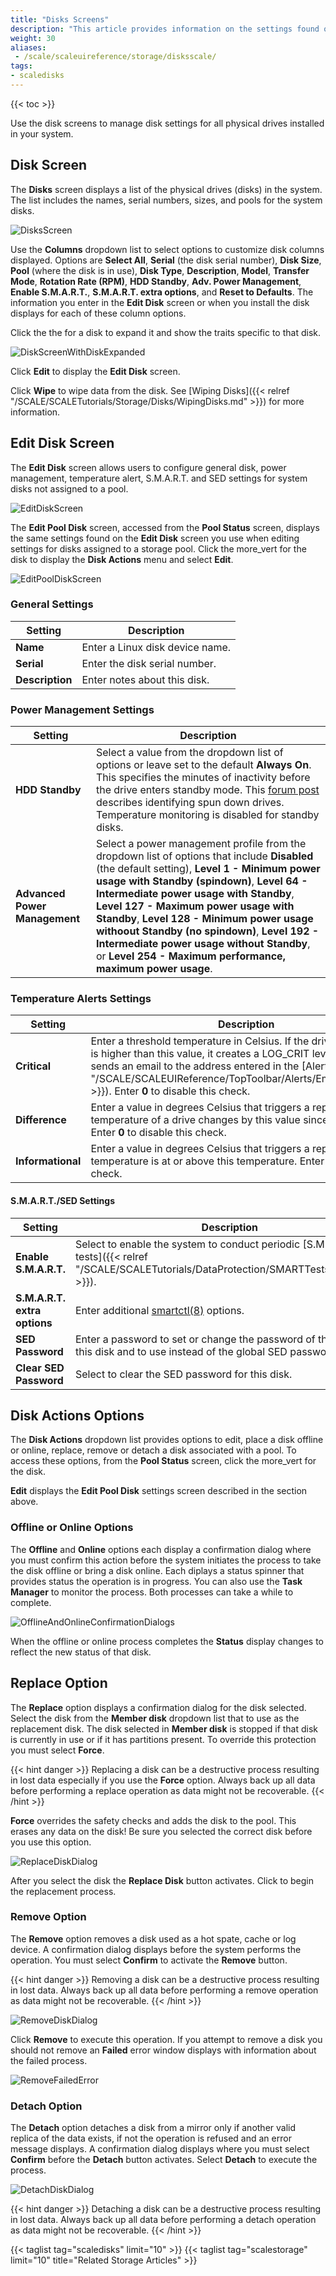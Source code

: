 ```yaml
---
title: "Disks Screens"
description: "This article provides information on the settings found on and functions of the Disks Screens."
weight: 30
aliases:
 - /scale/scaleuireference/storage/disksscale/
tags:
- scaledisks
---
```



{{< toc >}}

Use the disk screens to manage disk settings for all physical drives installed in your system.

## Disk Screen

The **Disks** screen displays a list of the physical drives (disks) in the system. The list includes the names, serial numbers, sizes, and pools for the system disks. 

![DisksScreen](/images/SCALE/22.02/DisksScreen.png "Disks Screen")

Use the **Columns** dropdown list to select options to customize disk columns displayed. Options are **Select All**, **Serial** (the disk serial number), **Disk Size**, **Pool** (where the disk is in use), **Disk Type**, **Description**, **Model**, **Transfer Mode**, **Rotation Rate (RPM)**, **HDD Standby**, **Adv. Power Management**, **Enable S.M.A.R.T.**, **S.M.A.R.T. extra options**, and **Reset to Defaults**. The information you enter in the **Edit Disk** screen or when you install the disk displays for each of these column options. 

Click the the <span class="iconify" data-icon="ant-design:down-outlined"></span> for a disk to expand it and show the traits specific to that disk. 

![DiskScreenWithDiskExpanded](/images/SCALE/22.02/DiskScreenWithDiskExpanded.png "Disk Details")

Click **Edit** to display the **Edit Disk** screen.

Click **Wipe** to wipe data from the disk. See [Wiping Disks]({{< relref "/SCALE/SCALETutorials/Storage/Disks/WipingDisks.md" >}}) for more information.

## Edit Disk Screen

The **Edit Disk** screen allows users to configure general disk, power management, temperature alert, S.M.A.R.T. and SED settings for system disks not assigned to a pool. 

![EditDiskScreen](/images/SCALE/22.02/EditDiskScreen.png "Edit Disk Screen")

The **Edit Pool Disk** screen, accessed from the **Pool Status** screen, displays the same settings found on the **Edit Disk** screen you use when editing settings for disks assigned to a storage pool. Click the <span class="material-icons">more_vert</span> for the disk to display the **Disk Actions** menu and select **Edit**.

![EditPoolDiskScreen](/images/SCALE/22.02/EditPoolDiskScreen.png "Edit Pool Disk Screen")

### General Settings

| Setting | Description |
|---------|-------------|
| **Name** | Enter a Linux disk device name. |
| **Serial** | Enter the disk serial number. |
| **Description** | Enter notes about this disk. |

### Power Management Settings

| Setting | Description |
|---------|-------------|
| **HDD Standby** | Select a value from the dropdown list of options or leave set to the default **Always On**. This specifies the minutes of inactivity before the drive enters standby mode. This [forum post](https://www.truenas.com/community/threads/how-to-find-out-if-a-drive-is-spinning-down-properly.2068/) describes identifying spun down drives. Temperature monitoring is disabled for standby disks. |
| **Advanced Power Management** | Select a power management profile from the dropdown list of options that include **Disabled** (the default setting), **Level 1 - Minimum power usage with Standby (spindown)**, **Level 64 - Intermediate power usage with Standby**, **Level 127 - Maximum power usage with Standby**, **Level 128 - Minimum power usage withoout Standby (no spindown)**, **Level 192 - Intermediate power usage without Standby**, or **Level 254 - Maximum performance, maximum power usage**. |

### Temperature Alerts Settings

| Setting | Description |
|---------|-------------|
| **Critical** | Enter a threshold temperature in Celsius. If the drive temperature is higher than this value, it creates a LOG_CRIT level log entry and sends an email to the address entered in the [Alerts]({{< relref "/SCALE/SCALEUIReference/TopToolbar/Alerts/EmailScreens.md" >}}). Enter **0** to disable this check. |
| **Difference** | Enter a value in degrees Celsius that triggers a report if the temperature of a drive changes by this value since the last report. Enter **0** to disable this check. |
| **Informational** | Enter a value in degrees Celsius that triggers a report if drive temperature is at or above this temperature. Enter **0** to disable this check. |

#### S.M.A.R.T./SED Settings

| Setting | Description |
|---------|-------------|
| **Enable S.M.A.R.T.** | Select to enable the system to conduct periodic [S.M.A.R.T. tests]({{< relref "/SCALE/SCALETutorials/DataProtection/SMARTTestsSCALE.md" >}}). |
| **S.M.A.R.T. extra options** | Enter additional [smartctl(8)](https://www.unix.com/man-page/suse/8/smartctl/) options. |
| **SED Password** | Enter a password to set or change the password of the SED for this disk and to use instead of the global SED password. |
| **Clear SED Password** | Select to clear the SED password for this disk. |

## Disk Actions Options
The **Disk Actions** dropdown list provides options to edit, place a disk offline or online, replace, remove or detach a disk associated with a pool. To access these options, from the **Pool Status** screen, click the <span class="material-icons">more_vert</span> for the disk.

**Edit** displays the **Edit Pool Disk** settings screen described in the section above.

### Offline or Online Options

The **Offline** and **Online** options each display a confirmation dialog where you must confirm this action before the system initiates the process to take the disk offline or bring a disk online. Each diplays a status spinner that provides status the operation is in progress. You can also use the **Task Manager** to monitor the process. Both processes can take a while to complete.  

![OfflineAndOnlineConfirmationDialogs](/images/SCALE/22.02/OfflineAndOnlineConfirmationDialogs.png "Offline and Online Confirmation Dialogs")

When the offline or online process completes the **Status** display changes to reflect the new status of that disk.

## Replace Option

The **Replace** option displays a confirmation dialog for the disk selected. Select the disk from the **Member disk** dropdown list that to use as the replacement disk. The disk selected in **Member disk** is stopped if that disk is currently in use or if it has partitions present. To override this protection you must select **Force**. 

{{< hint danger >}}
Replacing a disk can be a destructive process resulting in lost data especially if you use the **Force** option.
Always back up all data before performing a replace operation as data might not be recoverable.
{{< /hint >}}

**Force** overrides the safety checks and adds the disk to the pool. This erases any data on the disk! Be sure you selected the correct disk before you use this option.

![ReplaceDiskDialog](/images/SCALE/22.02/ReplaceDiskDialog.png "Replace Disk Confirmation Dialog")

After you select the disk the **Replace Disk** button activates. Click to begin the replacement process.

### Remove Option

The **Remove** option removes a disk used as a hot spate, cache or log device. A confirmation dialog displays before the system performs the operation. You must select **Confirm** to activate the **Remove** button. 

{{< hint danger >}}
Removing a disk can be a destructive process resulting in lost data.
Always back up all data before performing a remove operation as data might not be recoverable.
{{< /hint >}}

![RemoveDiskDialog](/images/SCALE/22.02/RemoveDiskDialog.png "Remove Disk Confirmation Dialog")

Click **Remove** to execute this operation. If you attempt to remove a disk you should not remove an **Failed** error window displays with information about the failed process.

![RemoveFailedError](/images/SCALE/22.02/RemoveFailedError.png "Remove Disk Failed Error")

### Detach Option

The **Detach** option detaches a disk from a mirror only if another valid replica of the data exists, if not the operation is refused and an error message displays. A confirmation dialog displays where you must select **Confirm** before the **Detach** button activates. Select **Detach** to execute the process.

![DetachDiskDialog](/images/SCALE/22.02/DetachDiskDialog.png "Detach Disk Confirmation Dialog")

{{< hint danger >}}
Detaching a disk can be a destructive process resulting in lost data.
Always back up all data before performing a detach operation as data might not be recoverable.
{{< /hint >}}

{{< taglist tag="scaledisks" limit="10" >}}
{{< taglist tag="scalestorage" limit="10" title="Related Storage Articles" >}}